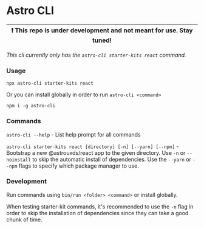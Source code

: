 # Astro CLI

| :exclamation: This repo is under development and not meant for use. Stay tuned! |
| ------------------------------------------------------------------------------- |

_This cli currently only has the `astro-cli starter-kits react` command._

### Usage

`npx astro-cli starter-kits react`

Or you can install globally in order to run `astro-cli <command>`

```
npm i -g astro-cli
```

### Commands

`astro-cli --help` - List help prompt for all commands

`astro-cli starter-kits react [directory] [-n] [--yarn] [--npm]` - Bootstrap a new @astrouxds/react app to the given directory. Use `-n` or `--noinstall` to skip the automatic install of dependencies. Use the `--yarn` or `--npm` flags to specify which package manager to use.

### Development

Run commands using `bin/run <folder> <command>` or install globally.

When testing starter-kit commands, it's recommended to use the `-n` flag in order to skip the installation of dependencies since they can take a good chunk of time.
